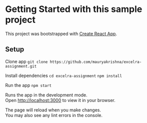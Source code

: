 # Getting Started with this sample project

This project was bootstrapped with [Create React App](https://github.com/facebook/create-react-app).

## Setup

Clone app 
`git clone https://github.com/mauryakrishna/excelra-assignment.git`

Install dependencies
`cd excelra-assignment`
`npm install`

Run the app `npm start`

Runs the app in the development mode.\
Open [http://localhost:3000](http://localhost:3000) to view it in your browser.

The page will reload when you make changes.\
You may also see any lint errors in the console.
